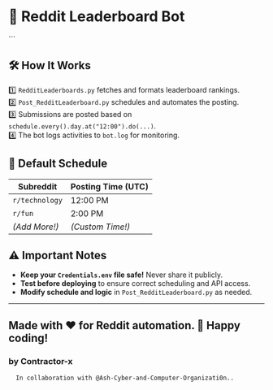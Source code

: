 # 🚀 Reddit Leaderboard Bot
<!--He
A fully automated Reddit bot that posts leaderboard rankings to multiple subreddits at scheduled times. The bot fetches top contributors, formats them into a ranking system, and posts it as a Reddit post.

## 📂 Project Structure
```
RedditBot/
│── Credentials.env             # Stores Reddit API credentials (DO NOT SHARE!)
│── RedditLeaderboards.py       # Core logic for fetching and formatting leaderboard data
│── Post_RedditLeaderboard.py   # Scheduler to automate posting at specific times
│── requirements.txt            # Dependencies for setting up the bot
│── venv/                       # Virtual environment (recommended for isolated execution)
```

## 🌟 Features
✅ **Automated Leaderboard Posting** – Posts daily leaderboards to selected subreddits.  
✅ **Multiple Subreddits Support** – Customize schedules for different themes.  
✅ **Scheduled Posting** – Uses `schedule` to automate submissions at peak engagement times.  
✅ **Secure API Authentication** – Uses `.env` for secure credential storage.  
✅ **Error Handling & Logging** – Ensures smooth operation with useful debugging logs.  

## 🔧 Setup Instructions
### 1️⃣ Clone the Repository
```bash
git clone https://github.com/yourusername/RedditBot.git
cd RedditBot
```

### 2️⃣ Set Up a Virtual Environment (Recommended)
```bash
python3 -m venv venv
source venv/bin/activate   # On Windows: venv\Scripts\activate
```

### 3️⃣ Install Dependencies
```bash
pip install -r requirements.txt
```

### 4️⃣ Configure API Credentials
Create a `Credentials.env` file in the project directory and add your Reddit API details:
```
REDDIT_CLIENT_ID=your_client_id
REDDIT_CLIENT_SECRET=your_client_secret
REDDIT_USERNAME=your_bot_username
REDDIT_PASSWORD=your_bot_password
REDDIT_USER_AGENT=your_custom_user_agent
```

### 5️⃣ Run the Bot
To test manually:
```bash
python Post_RedditLeaderboard.py
```
To run in the background:
```bash
nohup python Post_RedditLeaderboard.py > bot.log 2>&1 &
```

<!-- ### 6️⃣ Keep the Bot Running (PythonAnywhere or Server)
- On PythonAnywhere, set up a **scheduled task**.
- On a Linux server, use `nohup` or `screen`.
- For permanent background execution:
```bash
crontab -e
# Add this line (runs the bot on reboot)
@reboot /path/to/venv/bin/python /path/to/RedditBot/Post_RedditLeaderboard.py 

-->```

## 🛠 How It Works
1️⃣ `RedditLeaderboards.py` fetches and formats leaderboard rankings.  
2️⃣ `Post_RedditLeaderboard.py` schedules and automates the posting.  
3️⃣ Submissions are posted based on `schedule.every().day.at("12:00").do(...)`.  
4️⃣ The bot logs activities to `bot.log` for monitoring.  

## 📅 Default Schedule
| Subreddit  | Posting Time (UTC) |
|------------|------------------|
| `r/technology` | 12:00 PM |
| `r/fun`        | 2:00 PM  |
| *(Add More!)*  | *(Custom Time!)* |

## ⚠️ Important Notes
- **Keep your `Credentials.env` file safe!** Never share it publicly.
- **Test before deploying** to ensure correct scheduling and API access.
- **Modify schedule and logic** in `Post_RedditLeaderboard.py` as needed.



---
Made with ❤️ for Reddit automation. 🚀 Happy coding!
---
### by Contractor-x
      
      In collaboration with @Ash-Cyber-and-Computer-Organizati0n..

